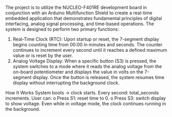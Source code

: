 The project is to utilize the NUCLEO-F401RE development board in conjunction with an Arduino Multifunction Shield to create a real-time embedded application that demonstrates fundamental principles of digital interfacing, analog signal processing, and time-based operations.
The system is designed to perform two primary functions:
1.	Real-Time Clock (RTC): Upon startup or reset, the 7-segment display begins counting time from 00:00 in minutes and seconds. The counter continues to increment every second until it reaches a defined maximum value or is reset by the user.
2.	Analog Voltage Display: When a specific button (S3) is pressed, the system switches to a mode where it reads the analog voltage from the on-board potentiometer and displays the value in volts on the 7-segment display. Once the button is released, the system resumes time display without interrupting the background clock.

How It Works 
System boots → clock starts.
Every second: total_seconds increments.
User can:
  o	Press S1: reset time to 0.
  o	Press S3: switch display to show voltage.
Even while in voltage mode, the clock continues running in the background.
